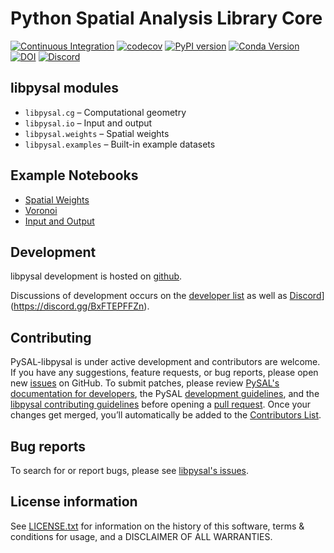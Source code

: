 # Python Spatial Analysis Library Core

[![Continuous Integration](https://github.com/pysal/libpysal/actions/workflows/unittests.yml/badge.svg)](https://github.com/pysal/libpysal/actions/workflows/unittests.yml)
[![codecov](https://codecov.io/gh/pysal/libpysal/branch/main/graph/badge.svg)](https://codecov.io/gh/pysal/libpysal)
[![PyPI version](https://badge.fury.io/py/libpysal.svg)](https://badge.fury.io/py/libpysal)
[![Conda Version](https://img.shields.io/conda/vn/conda-forge/libpysal.svg)](https://anaconda.org/conda-forge/libpysal)
[![DOI](https://zenodo.org/badge/81501824.svg)](https://zenodo.org/badge/latestdoi/81501824)
[![Discord](https://img.shields.io/badge/Discord-join%20chat-7289da?style=flat&logo=discord&logoColor=cccccc&link=https://discord.gg/BxFTEPFFZn)](https://discord.gg/BxFTEPFFZn)
   
## libpysal modules

- `libpysal.cg` –  Computational geometry
- `libpysal.io` –  Input and output
- `libpysal.weights` –  Spatial weights
- `libpysal.examples` –  Built-in example datasets

## Example Notebooks

- [Spatial Weights](notebooks/weights.ipynb)
- [Voronoi](notebooks/voronoi.ipynb)
- [Input and Output](notebooks/io.ipynb)

## Development

libpysal development is hosted on [github](https://github.com/pysal/libpysal).

Discussions of development occurs on the [developer list](http://groups.google.com/group/pysal-dev) as well as [Discord](https://img.shields.io/badge/Discord-join%20chat-7289da?style=flat&logo=discord&logoColor=cccccc&link=https://discord.gg/BxFTEPFFZn)](https://discord.gg/BxFTEPFFZn).

## Contributing

PySAL-libpysal is under active development and contributors are welcome. If you have any suggestions, feature requests, or bug reports, please open new [issues](https://github.com/pysal/libpysal/issues) on GitHub. To submit patches, please review [PySAL's documentation for developers](https://pysal.org/docs/devs/), the PySAL [development guidelines](https://github.com/pysal/pysal/wiki), and the [libpysal contributing guidelines](https://github.com/pysal/libpysal/blob/main/.github/CONTRIBUTING.md)
before opening a [pull request](https://github.com/pysal/libpysal/pulls). Once your changes get merged, you’ll automatically be added to the [Contributors List](https://github.com/pysal/libpysal/graphs/contributors).

## Bug reports

To search for or report bugs, please see [libpysal's issues](https://github.com/pysal/libpysal/issues).

## License information

See [LICENSE.txt](https://github.com/pysal/libpysal/blob/main/LICENSE.txt) for information on the history of this software, terms & conditions for usage, and a DISCLAIMER OF ALL WARRANTIES.
